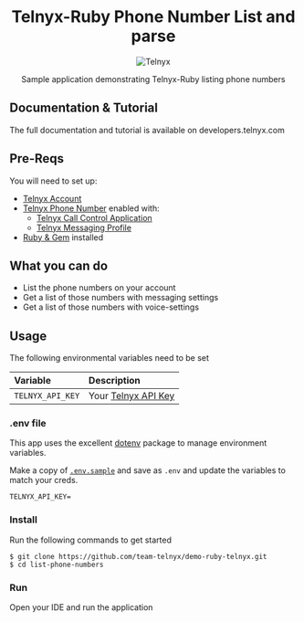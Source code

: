 <div align="center">

# Telnyx-Ruby Phone Number List and parse

![Telnyx](../logo-dark.png)

Sample application demonstrating Telnyx-Ruby listing phone numbers

</div>

## Documentation & Tutorial

The full documentation and tutorial is available on developers.telnyx.com

## Pre-Reqs

You will need to set up:

* [Telnyx Account](https://telnyx.com/sign-up?utm_source=referral&utm_medium=github_referral&utm_campaign=cross-site-link)
* [Telnyx Phone Number](https://portal.telnyx.com/#/app/numbers/my-numbers?utm_source=referral&utm_medium=github_referral&utm_campaign=cross-site-link) enabled with:
  * [Telnyx Call Control Application](https://portal.telnyx.com/#/app/call-control/applications?utm_source=referral&utm_medium=github_referral&utm_campaign=cross-site-link)
  * [Telnyx Messaging Profile](https://portal.telnyx.com/#/app/messaging)
* [Ruby & Gem](https://developers.telnyx.com/docs/v2/development/dev-env-setup?lang=ruby&utm_source=referral&utm_medium=github_referral&utm_campaign=cross-site-link) installed

## What you can do

* List the phone numbers on your account
* Get a list of those numbers with messaging settings
* Get a list of those numbers with voice-settings

## Usage

The following environmental variables need to be set

| Variable               | Description                                                                                                                                              |
|:-----------------------|:---------------------------------------------------------------------------------------------------------------------------------------------------------|
| `TELNYX_API_KEY`       | Your [Telnyx API Key](https://portal.telnyx.com/#/app/api-keys?utm_source=referral&utm_medium=github_referral&utm_campaign=cross-site-link)              |


### .env file

This app uses the excellent [dotenv](https://github.com/bkeepers/dotenv) package to manage environment variables.

Make a copy of [`.env.sample`](./.env.sample) and save as `.env` and update the variables to match your creds.

```
TELNYX_API_KEY=
```


### Install

Run the following commands to get started

```
$ git clone https://github.com/team-telnyx/demo-ruby-telnyx.git
$ cd list-phone-numbers
```
### Run

Open your IDE and run the application

